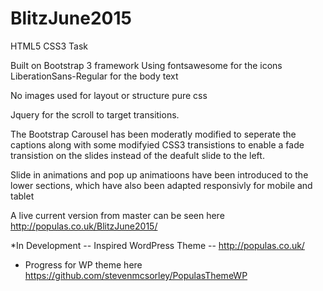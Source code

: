 # BlitzJune2015
HTML5 CSS3 Task

Built on Bootstrap 3 framework
Using fontsawesome for the icons
LiberationSans-Regular for the body text

No images used for layout or structure pure css

Jquery for the scroll to target transitions.

The Bootstrap Carousel has been moderatly modified to seperate the captions 
along with some modifyied CSS3 transistions to enable a fade transistion on the slides
instead of the deafult slide to the left.

Slide in animations and pop up animatioons have been introduced to the lower sections, which have also been adapted
responsivly for mobile and tablet

A live current version from master can be seen here http://populas.co.uk/BlitzJune2015/ 

*In Development -- Inspired WordPress Theme -- http://populas.co.uk/

* Progress for WP theme here https://github.com/stevenmcsorley/PopulasThemeWP
